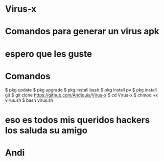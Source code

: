 # Virus-x
# Comandos para generar un virus apk 

# espero que les guste
# Comandos
$ pkg update
$ pkg upgrade
$ pkg install bash
$ pkg install pv
$ pkg install git
$ git clone https://github.com/Andiquis/Virus-x
$ cd Virus-x
$ chmod +x virus.sh
$ bash virus.sh
# eso es todos mis queridos hackers los saluda su amigo
# Andi 
